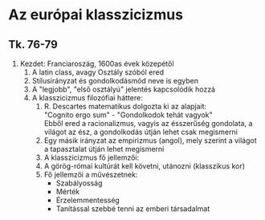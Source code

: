 # Az európai klasszicizmus  
## Tk. 76-79  
1. Kezdet: Franciaroszág, 1600as évek közepétől  
   1. A latin class, avagy Osztály szóból ered  
   2. Stílusirányzat és gondolkodásmód neve is egyben  
   3. A "legjobb", "első osztályú" jelentés kapcsolódik hozzá  
   4. A klasszicizmus filozófiai háttere:  
      1. R. Descartes matematikus dolgozta ki az alapjait:  
         "Cognito ergo sum" - "Gondolkodok tehát vagyok"  
		Ebből ered a racionalizmus, vagyis az ésszerűség gondolata, a világot az ész, a gondolkodás útján lehet csak megismerni  
		2. Egy másik irányzat az empirizmus (angol), mely szerint a világot a tapasztalat útján lehet megismerni  
		3. A klasszicizmus fő jellemzői:  
         1. A görög-római kultúrát kell követni, utánozni (klasszikus kor)  
         2. Fő jellemzői a művészetnek:  
            - Szabályosság  
            - Mérték  
            - Érzelemmentesség  
            - Tanítással szebbé tenni az emberi társadalmat  
